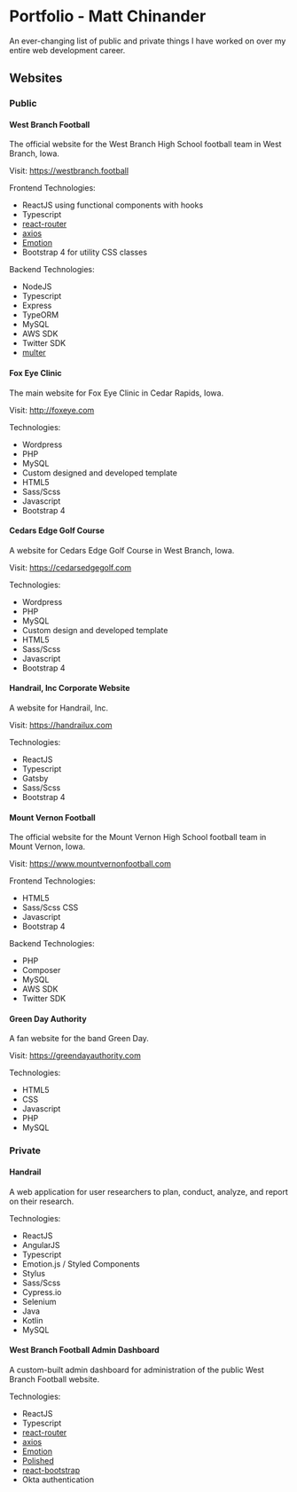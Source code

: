 # Portfolio - Matt Chinander

An ever-changing list of public and private things I have worked on over my entire web development career.

## Websites

### Public

#### West Branch Football
The official website for the West Branch High School football team in West Branch, Iowa.

Visit: https://westbranch.football

Frontend Technologies:
* ReactJS using functional components with hooks
* Typescript
* [react-router](https://reactrouter.com)
* [axios](https://github.com/axios/axios)
* [Emotion](https://emotion.sh/docs/introduction)
* Bootstrap 4 for utility CSS classes

Backend Technologies:
* NodeJS
* Typescript
* Express
* TypeORM
* MySQL
* AWS SDK
* Twitter SDK
* [multer](https://github.com/expressjs/multer#readme)

#### Fox Eye Clinic
The main website for Fox Eye Clinic in Cedar Rapids, Iowa.

Visit: http://foxeye.com

Technologies:
* Wordpress
* PHP
* MySQL
* Custom designed and developed template
* HTML5
* Sass/Scss
* Javascript
* Bootstrap 4

#### Cedars Edge Golf Course
A website for Cedars Edge Golf Course in West Branch, Iowa.

Visit: https://cedarsedgegolf.com

Technologies:
* Wordpress
* PHP
* MySQL
* Custom design and developed template
* HTML5
* Sass/Scss
* Javascript
* Bootstrap 4

#### Handrail, Inc Corporate Website
A website for Handrail, Inc.

Visit: https://handrailux.com

Technologies:
* ReactJS
* Typescript
* Gatsby
* Sass/Scss
* Bootstrap 4

#### Mount Vernon Football
The official website for the Mount Vernon High School football team in Mount Vernon, Iowa.

Visit: https://www.mountvernonfootball.com

Frontend Technologies:
* HTML5
* Sass/Scss CSS
* Javascript
* Bootstrap 4

Backend Technologies:
* PHP
* Composer
* MySQL
* AWS SDK
* Twitter SDK

#### Green Day Authority
A fan website for the band Green Day.

Visit: https://greendayauthority.com

Technologies:
* HTML5
* CSS
* Javascript
* PHP
* MySQL

### Private

#### Handrail
A web application for user researchers to plan, conduct, analyze, and report on their research.

Technologies:
* ReactJS
* AngularJS
* Typescript
* Emotion.js / Styled Components
* Stylus
* Sass/Scss
* Cypress.io
* Selenium
* Java
* Kotlin
* MySQL

#### West Branch Football Admin Dashboard
A custom-built admin dashboard for administration of the public West Branch Football website.

Technologies:
* ReactJS
* Typescript
* [react-router](https://reactrouter.com)
* [axios](https://github.com/axios/axios)
* [Emotion](https://emotion.sh/docs/introduction)
* [Polished](https://polished.js.org)
* [react-bootstrap](https://react-bootstrap.github.io)
* Okta authentication
